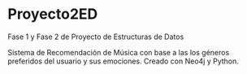 # Proyecto2ED
Fase 1 y Fase 2 de Proyecto de Estructuras de Datos

Sistema de Recomendación de Música con base a las los géneros preferidos del usuario y sus emociones.
Creado con Neo4j y Python.
